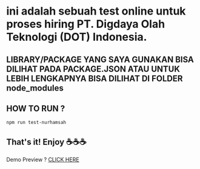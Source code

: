 # ini adalah sebuah test online untuk proses hiring PT. Digdaya Olah Teknologi (DOT) Indonesia.

## LIBRARY/PACKAGE YANG SAYA GUNAKAN BISA DILIHAT PADA PACKAGE.JSON ATAU UNTUK LEBIH LENGKAPNYA BISA DILIHAT DI FOLDER node_modules


## HOW TO RUN ?
    npm run test-nurhamsah

## That's it! Enjoy ☕☕☕

Demo Preview ? [CLICK HERE](https://github.com/vitejs/vite-plugin-react/blob/main/packages/plugin-react)
